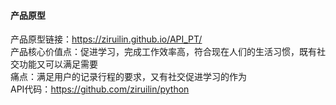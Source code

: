 #### 产品原型
产品原型链接：https://ziruilin.github.io/API_PT/</br>
产品核心价值点：促进学习，完成工作效率高，符合现在人们的生活习惯，既有社交功能又可以满足需要</br>
痛点：满足用户的记录行程的要求，又有社交促进学习的作为</br>
API代码：https://github.com/ziruilin/python</br>


